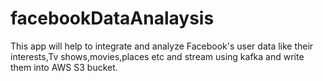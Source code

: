 # facebookDataAnalaysis
This app will help to integrate and analyze Facebook's user data like their interests,Tv shows,movies,places etc and stream using kafka and  write them into AWS S3 bucket.
